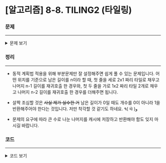 # [알고리즘] 8-8. TILING2 (타일링)

### 문제
___

<details>
<summary>문제 보기</summary>

[Algospot Link : TILING2](https://algospot.com/judge/problem/read/TILING2)  

**문제**  

2xn 크기의 사각형을 2x1 크기의 사각형으로 빈틈없이 채우는 경우의 수를 구하는 프로그램을 작성하세요.  

경우의 수는 n이 커지면 아주 커질 수 있으므로, 1000000007으로 나눈 값을 대신 출력하세요.  

**입력**  

입력의 첫 줄에는 테스트 케이스의 수 `C (C <= 50)`가 주어집니다. 그후 C줄에 각각 1개의 자연수로 `n(1 <= n <= 100)`이 주어집니다.  

**출력**  

각 테스트 케이스마다 한 줄에 경우의 수를 1000000007로 나눈 나머지를 출력합니다.  

**예제 입력**  
```
3
1
5
100
```

**예제 출력**  
```
1
8
782204094
```
</details>

### 정리
___
- 동적 계획법 적용을 위해 부분문제만 잘 설정해주면 쉽게 풀 수 있는 문제입니다. 어떤 위치를 기준으로 남은 길이를 n이라 할 때, 첫 줄을 세로 2x1 짜리 타일로 채우고 나머지 n-1 길이를 재귀호출 한 경우와, 첫 두 줄을 가로 1x2 짜리 타일 2개로 채우고 나머지 n-2 길이를 재귀호출 한 경우를 더해주면 됩니다.  

- 살짝 조심할 것은 ~~사실 제가 실수한 거~~ 남은 길이가 0일 때도 개수를 0이 아니라 1을 반환해주어야 한다는 것입니다. 저만 착각할 것 같기도 하네요. ٩( ᐛ )و   

- 문제의 요구에 따라 큰 수로 나눈 나머지를 캐시에 저장하고 반환해야 함도 잊지 마시길 바랍니다.  

### 코드
___

<details>
<summary>코드 보기</summary>

[Github Link](https://github.com/wbluke/Algorithm_PS/blob/master/src/CH08_3/TILING2.java)

```java
/* TILING2.java */

import java.util.*;

public class TILING2 {

    private int n;
    private int[] cache = new int[101];

    public int countTiling(int remainingLen){

        //memoization
        if(cache[remainingLen] != -1) return cache[remainingLen];

        //base case
        if(remainingLen <= 1) return cache[remainingLen] = 1;

        return cache[remainingLen] = (countTiling(remainingLen - 1) + countTiling(remainingLen - 2)) % 1000000007;
    }

    public static void main(String[] args) {
        TILING2 tiling2 = new TILING2();

        Scanner scan = new Scanner(System.in);

        int loop = scan.nextInt();

        while(loop-- > 0){
            tiling2.n = scan.nextInt();

            //cache init
            Arrays.fill(tiling2.cache, -1);

            System.out.println(tiling2.countTiling(tiling2.n));
        }
    }
}

```
</details>

